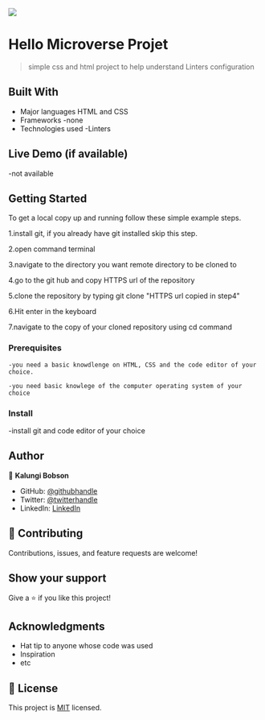 ![](https://img.shields.io/badge/Microverse-blueviolet)

# Hello Microverse Projet

> simple css and html project to help understand Linters configuration

## Built With

- Major languages HTML and CSS
- Frameworks -none
- Technologies used -Linters

## Live Demo (if available)

-not available

## Getting Started

To get a local copy up and running follow these simple example steps.

1.install git, if you already have git installed skip this step.

2.open command terminal

3.navigate to the directory you want remote directory to be cloned to

4.go to the git hub and copy HTTPS url of the repository

5.clone the repository by typing git clone "HTTPS url copied in step4"

6.Hit enter in the keyboard

7.navigate to the copy of your cloned repository using cd command

### Prerequisites

    -you need a basic knowdlenge on HTML, CSS and the code editor of your choice.

    -you need basic knowlege of the computer operating system of your choice

### Install

-install git and code editor of your choice

## Author

👤 **Kalungi Bobson**

- GitHub: [@githubhandle](https://github.com/KALUNGI-J-BOBSON)
- Twitter: [@twitterhandle](https://twitter.com/KALUNGI-J-BOBSON)
- LinkedIn: [LinkedIn](https://linkedin.com/in/KALUNGI-J-BOBSON)

## 🤝 Contributing

Contributions, issues, and feature requests are welcome!

## Show your support

Give a ⭐️ if you like this project!

## Acknowledgments

- Hat tip to anyone whose code was used
- Inspiration
- etc

## 📝 License

This project is [MIT](./LICENSE) licensed.

